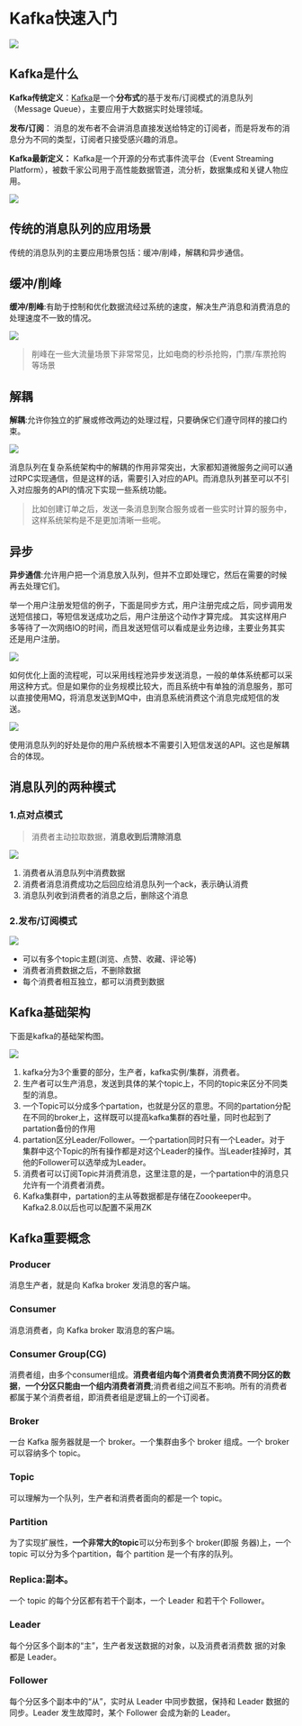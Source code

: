 # Kafka快速入门

![](https://oscimg.oschina.net/oscnet/up-0110dabb47506807e41f5e10545a4ac6661.png)

## Kafka是什么

**Kafka传统定义**：[Kafka](https://github.com/apache/kafka)是一个**分布式**的基于发布/订阅模式的消息队列（Message Queue），主要应用于大数据实时处理领域。

**发布/订阅**： 消息的发布者不会讲消息直接发送给特定的订阅者，而是将发布的消息分为不同的类型，订阅者只接受感兴趣的消息。

**Kafka最新定义：** Kafka是一个开源的分布式事件流平台（Event Streaming Platform），被数千家公司用于高性能数据管道，流分析，数据集成和关键人物应用。

![](https://oscimg.oschina.net/oscnet/up-9dd039b48f39d729fecca8837632ba87aaa.png)


## 传统的消息队列的应用场景

传统的消息队列的主要应用场景包括：缓冲/削峰，解耦和异步通信。

## 缓冲/削峰

**缓冲/削峰**:有助于控制和优化数据流经过系统的速度，解决生产消息和消费消息的处理速度不一致的情况。

![](https://oscimg.oschina.net/oscnet/up-ecdcb35f21688a182a69a26a3574b88895b.png)

> 削峰在一些大流量场景下非常常见，比如电商的秒杀抢购，门票/车票抢购等场景

## 解耦
**解耦**:允许你独立的扩展或修改两边的处理过程，只要确保它们遵守同样的接口约束。

![](https://oscimg.oschina.net/oscnet/up-fdf5eb7af2d093450d3a561d7cbbbe85533.png)

消息队列在复杂系统架构中的解耦的作用非常突出，大家都知道微服务之间可以通过RPC实现通信，但是这样的话，需要引入对应的API。而消息队列甚至可以不引入对应服务的API的情况下实现一些系统功能。

> 比如创建订单之后，发送一条消息到聚合服务或者一些实时计算的服务中，这样系统架构是不是更加清晰一些呢。

## 异步

**异步通信**:允许用户把一个消息放入队列，但并不立即处理它，然后在需要的时候再去处理它们。 

举一个用户注册发短信的例子，下面是同步方式，用户注册完成之后，同步调用发送短信接口，等短信发送成功之后，用户注册这个动作才算完成。
其实这样用户多等待了一次网络IO的时间，而且发送短信可以看成是业务边缘，主要业务其实还是用户注册。

![](https://oscimg.oschina.net/oscnet/up-22da1af5a3c5fdd2c2826c73634a0fff283.png)

如何优化上面的流程呢，可以采用线程池异步发送消息，一般的单体系统都可以采用这种方式。但是如果你的业务规模比较大，而且系统中有单独的消息服务，那可以直接使用MQ，将消息发送到MQ中，由消息系统消费这个消息完成短信的发送。

![](https://oscimg.oschina.net/oscnet/up-96dc364035bfa1dbb90d0a21444a520abcd.png)

使用消息队列的好处是你的用户系统根本不需要引入短信发送的API。这也是解耦合的体现。


## 消息队列的两种模式

### 1.点对点模式

> 消费者主动拉取数据，**消息收到后清除消息**


![](https://oscimg.oschina.net/oscnet/up-49880d08dcc9ea9396da911ce3f873182fd.png)

1. 消费者从消息队列中消费数据
2. 消费者消息消费成功之后回应给消息队列一个ack，表示确认消费
3. 消息队列收到消费者的消息之后，删除这个消息



### 2.发布/订阅模式



![](https://oscimg.oschina.net/oscnet/up-24f7dd6bd1dcc1f3dedcddcc235e27c39af.png)

- 可以有多个topic主题(浏览、点赞、收藏、评论等) 
- 消费者消费数据之后，不删除数据
- 每个消费者相互独立，都可以消费到数据


## Kafka基础架构

下面是kafka的基础架构图。

![](https://oscimg.oschina.net/oscnet/up-e6512a7208f7cce18621ea45ee51d68cf7c.png)

1. kafka分为3个重要的部分，生产者，kafka实例/集群，消费者。
2. 生产者可以生产消息，发送到具体的某个topic上，不同的topic来区分不同类型的消息。
3. 一个Topic可以分成多个partation，也就是分区的意思。不同的partation分配在不同的broker上，这样既可以提高kafka集群的吞吐量，同时也起到了partation备份的作用
4. partation区分Leader/Follower。一个partation同时只有一个Leader。对于集群中这个Topic的所有操作都是对这个Leader的操作。当Leader挂掉时，其他的Follower可以选举成为Leader。
5. 消费者可以订阅Topic并消费消息，这里注意的是，一个partation中的消息只允许有一个消费者消费。
6. Kafka集群中，partation的主从等数据都是存储在Zoookeeper中。Kafka2.8.0以后也可以配置不采用ZK

## Kafka重要概念

### Producer

消息生产者，就是向 Kafka broker 发消息的客户端。 

### Consumer

消息消费者，向 Kafka broker 取消息的客户端。
### Consumer Group(CG)

消费者组，由多个consumer组成。**消费者组内每个消费者负责消费不同分区的数据**，**一个分区只能由一个组内消费者消费**;消费者组之间互不影响。所有的消费者都属于某个消费者组，即消费者组是逻辑上的一个订阅者。

### Broker
一台 Kafka 服务器就是一个 broker。一个集群由多个 broker 组成。一个 broker 可以容纳多个 topic。

### Topic

可以理解为一个队列，生产者和消费者面向的都是一个 topic。

### Partition

为了实现扩展性，**一个非常大的topic**可以分布到多个 broker(即服 务器)上，一个 topic 可以分为多个partition，每个 partition 是一个有序的队列。

### Replica:副本。

一个 topic 的每个分区都有若干个副本，一个 Leader 和若干个 Follower。

### Leader

每个分区多个副本的“主”，生产者发送数据的对象，以及消费者消费数 据的对象都是 Leader。

### Follower

每个分区多个副本中的“从”，实时从 Leader 中同步数据，保持和 Leader 数据的同步。Leader 发生故障时，某个 Follower 会成为新的 Leader。

